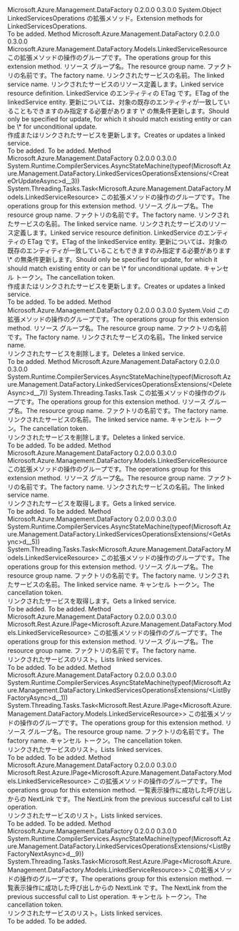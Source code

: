 <Type Name="LinkedServicesOperationsExtensions" FullName="Microsoft.Azure.Management.DataFactory.LinkedServicesOperationsExtensions">
  <TypeSignature Language="C#" Value="public static class LinkedServicesOperationsExtensions" />
  <TypeSignature Language="ILAsm" Value=".class public auto ansi abstract sealed beforefieldinit LinkedServicesOperationsExtensions extends System.Object" />
  <TypeSignature Language="DocId" Value="T:Microsoft.Azure.Management.DataFactory.LinkedServicesOperationsExtensions" />
  <TypeSignature Language="VB.NET" Value="Public Module LinkedServicesOperationsExtensions" />
  <TypeSignature Language="F#" Value="type LinkedServicesOperationsExtensions = class" />
  <AssemblyInfo>
    <AssemblyName>Microsoft.Azure.Management.DataFactory</AssemblyName>
    <AssemblyVersion>0.2.0.0</AssemblyVersion>
    <AssemblyVersion>0.3.0.0</AssemblyVersion>
  </AssemblyInfo>
  <Base>
    <BaseTypeName>System.Object</BaseTypeName>
  </Base>
  <Interfaces />
  <Docs>
    <summary>
            <span data-ttu-id="15b3c-101">LinkedServicesOperations の拡張メソッド。</span><span class="sxs-lookup"><span data-stu-id="15b3c-101">Extension methods for LinkedServicesOperations.</span></span>
            </summary>
    <remarks>To be added.</remarks>
  </Docs>
  <Members>
    <Member MemberName="CreateOrUpdate">
      <MemberSignature Language="C#" Value="public static Microsoft.Azure.Management.DataFactory.Models.LinkedServiceResource CreateOrUpdate (this Microsoft.Azure.Management.DataFactory.ILinkedServicesOperations operations, string resourceGroupName, string factoryName, string linkedServiceName, Microsoft.Azure.Management.DataFactory.Models.LinkedServiceResource linkedService, string ifMatch = null);" />
      <MemberSignature Language="ILAsm" Value=".method public static hidebysig class Microsoft.Azure.Management.DataFactory.Models.LinkedServiceResource CreateOrUpdate(class Microsoft.Azure.Management.DataFactory.ILinkedServicesOperations operations, string resourceGroupName, string factoryName, string linkedServiceName, class Microsoft.Azure.Management.DataFactory.Models.LinkedServiceResource linkedService, string ifMatch) cil managed" />
      <MemberSignature Language="DocId" Value="M:Microsoft.Azure.Management.DataFactory.LinkedServicesOperationsExtensions.CreateOrUpdate(Microsoft.Azure.Management.DataFactory.ILinkedServicesOperations,System.String,System.String,System.String,Microsoft.Azure.Management.DataFactory.Models.LinkedServiceResource,System.String)" />
      <MemberSignature Language="VB.NET" Value="&lt;Extension()&gt;&#xA;Public Function CreateOrUpdate (operations As ILinkedServicesOperations, resourceGroupName As String, factoryName As String, linkedServiceName As String, linkedService As LinkedServiceResource, Optional ifMatch As String = null) As LinkedServiceResource" />
      <MemberSignature Language="F#" Value="static member CreateOrUpdate : Microsoft.Azure.Management.DataFactory.ILinkedServicesOperations * string * string * string * Microsoft.Azure.Management.DataFactory.Models.LinkedServiceResource * string -&gt; Microsoft.Azure.Management.DataFactory.Models.LinkedServiceResource" Usage="Microsoft.Azure.Management.DataFactory.LinkedServicesOperationsExtensions.CreateOrUpdate (operations, resourceGroupName, factoryName, linkedServiceName, linkedService, ifMatch)" />
      <MemberType>Method</MemberType>
      <AssemblyInfo>
        <AssemblyName>Microsoft.Azure.Management.DataFactory</AssemblyName>
        <AssemblyVersion>0.2.0.0</AssemblyVersion>
        <AssemblyVersion>0.3.0.0</AssemblyVersion>
      </AssemblyInfo>
      <ReturnValue>
        <ReturnType>Microsoft.Azure.Management.DataFactory.Models.LinkedServiceResource</ReturnType>
      </ReturnValue>
      <Parameters>
        <Parameter Name="operations" Type="Microsoft.Azure.Management.DataFactory.ILinkedServicesOperations" RefType="this" />
        <Parameter Name="resourceGroupName" Type="System.String" />
        <Parameter Name="factoryName" Type="System.String" />
        <Parameter Name="linkedServiceName" Type="System.String" />
        <Parameter Name="linkedService" Type="Microsoft.Azure.Management.DataFactory.Models.LinkedServiceResource" />
        <Parameter Name="ifMatch" Type="System.String" />
      </Parameters>
      <Docs>
        <param name="operations">
            <span data-ttu-id="15b3c-102">この拡張メソッドの操作のグループです。</span><span class="sxs-lookup"><span data-stu-id="15b3c-102">The operations group for this extension method.</span></span>
            </param>
        <param name="resourceGroupName">
            <span data-ttu-id="15b3c-103">リソース グループ名。</span><span class="sxs-lookup"><span data-stu-id="15b3c-103">The resource group name.</span></span>
            </param>
        <param name="factoryName">
            <span data-ttu-id="15b3c-104">ファクトリの名前です。</span><span class="sxs-lookup"><span data-stu-id="15b3c-104">The factory name.</span></span>
            </param>
        <param name="linkedServiceName">
            <span data-ttu-id="15b3c-105">リンクされたサービスの名前。</span><span class="sxs-lookup"><span data-stu-id="15b3c-105">The linked service name.</span></span>
            </param>
        <param name="linkedService">
            <span data-ttu-id="15b3c-106">リンクされたサービスのリソース定義します。</span><span class="sxs-lookup"><span data-stu-id="15b3c-106">Linked service resource definition.</span></span>
            </param>
        <param name="ifMatch">
            <span data-ttu-id="15b3c-107">LinkedService のエンティティの ETag です。</span><span class="sxs-lookup"><span data-stu-id="15b3c-107">ETag of the linkedService entity.</span></span>  <span data-ttu-id="15b3c-108">更新については、対象の既存のエンティティが一致していることもできますのみ指定する必要があります \* の無条件更新します。</span><span class="sxs-lookup"><span data-stu-id="15b3c-108">Should only be specified for update, for which it should match existing entity or can be \* for unconditional update.</span></span>
            </param>
        <summary>
            <span data-ttu-id="15b3c-109">作成またはリンクされたサービスを更新します。</span><span class="sxs-lookup"><span data-stu-id="15b3c-109">Creates or updates a linked service.</span></span>
            </summary>
        <returns>To be added.</returns>
        <remarks>To be added.</remarks>
      </Docs>
    </Member>
    <Member MemberName="CreateOrUpdateAsync">
      <MemberSignature Language="C#" Value="public static System.Threading.Tasks.Task&lt;Microsoft.Azure.Management.DataFactory.Models.LinkedServiceResource&gt; CreateOrUpdateAsync (this Microsoft.Azure.Management.DataFactory.ILinkedServicesOperations operations, string resourceGroupName, string factoryName, string linkedServiceName, Microsoft.Azure.Management.DataFactory.Models.LinkedServiceResource linkedService, string ifMatch = null, System.Threading.CancellationToken cancellationToken = null);" />
      <MemberSignature Language="ILAsm" Value=".method public static hidebysig class System.Threading.Tasks.Task`1&lt;class Microsoft.Azure.Management.DataFactory.Models.LinkedServiceResource&gt; CreateOrUpdateAsync(class Microsoft.Azure.Management.DataFactory.ILinkedServicesOperations operations, string resourceGroupName, string factoryName, string linkedServiceName, class Microsoft.Azure.Management.DataFactory.Models.LinkedServiceResource linkedService, string ifMatch, valuetype System.Threading.CancellationToken cancellationToken) cil managed" />
      <MemberSignature Language="DocId" Value="M:Microsoft.Azure.Management.DataFactory.LinkedServicesOperationsExtensions.CreateOrUpdateAsync(Microsoft.Azure.Management.DataFactory.ILinkedServicesOperations,System.String,System.String,System.String,Microsoft.Azure.Management.DataFactory.Models.LinkedServiceResource,System.String,System.Threading.CancellationToken)" />
      <MemberSignature Language="F#" Value="static member CreateOrUpdateAsync : Microsoft.Azure.Management.DataFactory.ILinkedServicesOperations * string * string * string * Microsoft.Azure.Management.DataFactory.Models.LinkedServiceResource * string * System.Threading.CancellationToken -&gt; System.Threading.Tasks.Task&lt;Microsoft.Azure.Management.DataFactory.Models.LinkedServiceResource&gt;" Usage="Microsoft.Azure.Management.DataFactory.LinkedServicesOperationsExtensions.CreateOrUpdateAsync (operations, resourceGroupName, factoryName, linkedServiceName, linkedService, ifMatch, cancellationToken)" />
      <MemberType>Method</MemberType>
      <AssemblyInfo>
        <AssemblyName>Microsoft.Azure.Management.DataFactory</AssemblyName>
        <AssemblyVersion>0.2.0.0</AssemblyVersion>
        <AssemblyVersion>0.3.0.0</AssemblyVersion>
      </AssemblyInfo>
      <Attributes>
        <Attribute>
          <AttributeName>System.Runtime.CompilerServices.AsyncStateMachine(typeof(Microsoft.Azure.Management.DataFactory.LinkedServicesOperationsExtensions/&lt;CreateOrUpdateAsync&gt;d__3))</AttributeName>
        </Attribute>
      </Attributes>
      <ReturnValue>
        <ReturnType>System.Threading.Tasks.Task&lt;Microsoft.Azure.Management.DataFactory.Models.LinkedServiceResource&gt;</ReturnType>
      </ReturnValue>
      <Parameters>
        <Parameter Name="operations" Type="Microsoft.Azure.Management.DataFactory.ILinkedServicesOperations" RefType="this" />
        <Parameter Name="resourceGroupName" Type="System.String" />
        <Parameter Name="factoryName" Type="System.String" />
        <Parameter Name="linkedServiceName" Type="System.String" />
        <Parameter Name="linkedService" Type="Microsoft.Azure.Management.DataFactory.Models.LinkedServiceResource" />
        <Parameter Name="ifMatch" Type="System.String" />
        <Parameter Name="cancellationToken" Type="System.Threading.CancellationToken" />
      </Parameters>
      <Docs>
        <param name="operations">
            <span data-ttu-id="15b3c-110">この拡張メソッドの操作のグループです。</span><span class="sxs-lookup"><span data-stu-id="15b3c-110">The operations group for this extension method.</span></span>
            </param>
        <param name="resourceGroupName">
            <span data-ttu-id="15b3c-111">リソース グループ名。</span><span class="sxs-lookup"><span data-stu-id="15b3c-111">The resource group name.</span></span>
            </param>
        <param name="factoryName">
            <span data-ttu-id="15b3c-112">ファクトリの名前です。</span><span class="sxs-lookup"><span data-stu-id="15b3c-112">The factory name.</span></span>
            </param>
        <param name="linkedServiceName">
            <span data-ttu-id="15b3c-113">リンクされたサービスの名前。</span><span class="sxs-lookup"><span data-stu-id="15b3c-113">The linked service name.</span></span>
            </param>
        <param name="linkedService">
            <span data-ttu-id="15b3c-114">リンクされたサービスのリソース定義します。</span><span class="sxs-lookup"><span data-stu-id="15b3c-114">Linked service resource definition.</span></span>
            </param>
        <param name="ifMatch">
            <span data-ttu-id="15b3c-115">LinkedService のエンティティの ETag です。</span><span class="sxs-lookup"><span data-stu-id="15b3c-115">ETag of the linkedService entity.</span></span>  <span data-ttu-id="15b3c-116">更新については、対象の既存のエンティティが一致していることもできますのみ指定する必要があります \* の無条件更新します。</span><span class="sxs-lookup"><span data-stu-id="15b3c-116">Should only be specified for update, for which it should match existing entity or can be \* for unconditional update.</span></span>
            </param>
        <param name="cancellationToken">
            <span data-ttu-id="15b3c-117">キャンセル トークン。</span><span class="sxs-lookup"><span data-stu-id="15b3c-117">The cancellation token.</span></span>
            </param>
        <summary>
            <span data-ttu-id="15b3c-118">作成またはリンクされたサービスを更新します。</span><span class="sxs-lookup"><span data-stu-id="15b3c-118">Creates or updates a linked service.</span></span>
            </summary>
        <returns>To be added.</returns>
        <remarks>To be added.</remarks>
      </Docs>
    </Member>
    <Member MemberName="Delete">
      <MemberSignature Language="C#" Value="public static void Delete (this Microsoft.Azure.Management.DataFactory.ILinkedServicesOperations operations, string resourceGroupName, string factoryName, string linkedServiceName);" />
      <MemberSignature Language="ILAsm" Value=".method public static hidebysig void Delete(class Microsoft.Azure.Management.DataFactory.ILinkedServicesOperations operations, string resourceGroupName, string factoryName, string linkedServiceName) cil managed" />
      <MemberSignature Language="DocId" Value="M:Microsoft.Azure.Management.DataFactory.LinkedServicesOperationsExtensions.Delete(Microsoft.Azure.Management.DataFactory.ILinkedServicesOperations,System.String,System.String,System.String)" />
      <MemberSignature Language="VB.NET" Value="&lt;Extension()&gt;&#xA;Public Sub Delete (operations As ILinkedServicesOperations, resourceGroupName As String, factoryName As String, linkedServiceName As String)" />
      <MemberSignature Language="F#" Value="static member Delete : Microsoft.Azure.Management.DataFactory.ILinkedServicesOperations * string * string * string -&gt; unit" Usage="Microsoft.Azure.Management.DataFactory.LinkedServicesOperationsExtensions.Delete (operations, resourceGroupName, factoryName, linkedServiceName)" />
      <MemberType>Method</MemberType>
      <AssemblyInfo>
        <AssemblyName>Microsoft.Azure.Management.DataFactory</AssemblyName>
        <AssemblyVersion>0.2.0.0</AssemblyVersion>
        <AssemblyVersion>0.3.0.0</AssemblyVersion>
      </AssemblyInfo>
      <ReturnValue>
        <ReturnType>System.Void</ReturnType>
      </ReturnValue>
      <Parameters>
        <Parameter Name="operations" Type="Microsoft.Azure.Management.DataFactory.ILinkedServicesOperations" RefType="this" />
        <Parameter Name="resourceGroupName" Type="System.String" />
        <Parameter Name="factoryName" Type="System.String" />
        <Parameter Name="linkedServiceName" Type="System.String" />
      </Parameters>
      <Docs>
        <param name="operations">
            <span data-ttu-id="15b3c-119">この拡張メソッドの操作のグループです。</span><span class="sxs-lookup"><span data-stu-id="15b3c-119">The operations group for this extension method.</span></span>
            </param>
        <param name="resourceGroupName">
            <span data-ttu-id="15b3c-120">リソース グループ名。</span><span class="sxs-lookup"><span data-stu-id="15b3c-120">The resource group name.</span></span>
            </param>
        <param name="factoryName">
            <span data-ttu-id="15b3c-121">ファクトリの名前です。</span><span class="sxs-lookup"><span data-stu-id="15b3c-121">The factory name.</span></span>
            </param>
        <param name="linkedServiceName">
            <span data-ttu-id="15b3c-122">リンクされたサービスの名前。</span><span class="sxs-lookup"><span data-stu-id="15b3c-122">The linked service name.</span></span>
            </param>
        <summary>
            <span data-ttu-id="15b3c-123">リンクされたサービスを削除します。</span><span class="sxs-lookup"><span data-stu-id="15b3c-123">Deletes a linked service.</span></span>
            </summary>
        <remarks>To be added.</remarks>
      </Docs>
    </Member>
    <Member MemberName="DeleteAsync">
      <MemberSignature Language="C#" Value="public static System.Threading.Tasks.Task DeleteAsync (this Microsoft.Azure.Management.DataFactory.ILinkedServicesOperations operations, string resourceGroupName, string factoryName, string linkedServiceName, System.Threading.CancellationToken cancellationToken = null);" />
      <MemberSignature Language="ILAsm" Value=".method public static hidebysig class System.Threading.Tasks.Task DeleteAsync(class Microsoft.Azure.Management.DataFactory.ILinkedServicesOperations operations, string resourceGroupName, string factoryName, string linkedServiceName, valuetype System.Threading.CancellationToken cancellationToken) cil managed" />
      <MemberSignature Language="DocId" Value="M:Microsoft.Azure.Management.DataFactory.LinkedServicesOperationsExtensions.DeleteAsync(Microsoft.Azure.Management.DataFactory.ILinkedServicesOperations,System.String,System.String,System.String,System.Threading.CancellationToken)" />
      <MemberSignature Language="F#" Value="static member DeleteAsync : Microsoft.Azure.Management.DataFactory.ILinkedServicesOperations * string * string * string * System.Threading.CancellationToken -&gt; System.Threading.Tasks.Task" Usage="Microsoft.Azure.Management.DataFactory.LinkedServicesOperationsExtensions.DeleteAsync (operations, resourceGroupName, factoryName, linkedServiceName, cancellationToken)" />
      <MemberType>Method</MemberType>
      <AssemblyInfo>
        <AssemblyName>Microsoft.Azure.Management.DataFactory</AssemblyName>
        <AssemblyVersion>0.2.0.0</AssemblyVersion>
        <AssemblyVersion>0.3.0.0</AssemblyVersion>
      </AssemblyInfo>
      <Attributes>
        <Attribute>
          <AttributeName>System.Runtime.CompilerServices.AsyncStateMachine(typeof(Microsoft.Azure.Management.DataFactory.LinkedServicesOperationsExtensions/&lt;DeleteAsync&gt;d__7))</AttributeName>
        </Attribute>
      </Attributes>
      <ReturnValue>
        <ReturnType>System.Threading.Tasks.Task</ReturnType>
      </ReturnValue>
      <Parameters>
        <Parameter Name="operations" Type="Microsoft.Azure.Management.DataFactory.ILinkedServicesOperations" RefType="this" />
        <Parameter Name="resourceGroupName" Type="System.String" />
        <Parameter Name="factoryName" Type="System.String" />
        <Parameter Name="linkedServiceName" Type="System.String" />
        <Parameter Name="cancellationToken" Type="System.Threading.CancellationToken" />
      </Parameters>
      <Docs>
        <param name="operations">
            <span data-ttu-id="15b3c-124">この拡張メソッドの操作のグループです。</span><span class="sxs-lookup"><span data-stu-id="15b3c-124">The operations group for this extension method.</span></span>
            </param>
        <param name="resourceGroupName">
            <span data-ttu-id="15b3c-125">リソース グループ名。</span><span class="sxs-lookup"><span data-stu-id="15b3c-125">The resource group name.</span></span>
            </param>
        <param name="factoryName">
            <span data-ttu-id="15b3c-126">ファクトリの名前です。</span><span class="sxs-lookup"><span data-stu-id="15b3c-126">The factory name.</span></span>
            </param>
        <param name="linkedServiceName">
            <span data-ttu-id="15b3c-127">リンクされたサービスの名前。</span><span class="sxs-lookup"><span data-stu-id="15b3c-127">The linked service name.</span></span>
            </param>
        <param name="cancellationToken">
            <span data-ttu-id="15b3c-128">キャンセル トークン。</span><span class="sxs-lookup"><span data-stu-id="15b3c-128">The cancellation token.</span></span>
            </param>
        <summary>
            <span data-ttu-id="15b3c-129">リンクされたサービスを削除します。</span><span class="sxs-lookup"><span data-stu-id="15b3c-129">Deletes a linked service.</span></span>
            </summary>
        <returns>To be added.</returns>
        <remarks>To be added.</remarks>
      </Docs>
    </Member>
    <Member MemberName="Get">
      <MemberSignature Language="C#" Value="public static Microsoft.Azure.Management.DataFactory.Models.LinkedServiceResource Get (this Microsoft.Azure.Management.DataFactory.ILinkedServicesOperations operations, string resourceGroupName, string factoryName, string linkedServiceName);" />
      <MemberSignature Language="ILAsm" Value=".method public static hidebysig class Microsoft.Azure.Management.DataFactory.Models.LinkedServiceResource Get(class Microsoft.Azure.Management.DataFactory.ILinkedServicesOperations operations, string resourceGroupName, string factoryName, string linkedServiceName) cil managed" />
      <MemberSignature Language="DocId" Value="M:Microsoft.Azure.Management.DataFactory.LinkedServicesOperationsExtensions.Get(Microsoft.Azure.Management.DataFactory.ILinkedServicesOperations,System.String,System.String,System.String)" />
      <MemberSignature Language="VB.NET" Value="&lt;Extension()&gt;&#xA;Public Function Get (operations As ILinkedServicesOperations, resourceGroupName As String, factoryName As String, linkedServiceName As String) As LinkedServiceResource" />
      <MemberSignature Language="F#" Value="static member Get : Microsoft.Azure.Management.DataFactory.ILinkedServicesOperations * string * string * string -&gt; Microsoft.Azure.Management.DataFactory.Models.LinkedServiceResource" Usage="Microsoft.Azure.Management.DataFactory.LinkedServicesOperationsExtensions.Get (operations, resourceGroupName, factoryName, linkedServiceName)" />
      <MemberType>Method</MemberType>
      <AssemblyInfo>
        <AssemblyName>Microsoft.Azure.Management.DataFactory</AssemblyName>
        <AssemblyVersion>0.2.0.0</AssemblyVersion>
        <AssemblyVersion>0.3.0.0</AssemblyVersion>
      </AssemblyInfo>
      <ReturnValue>
        <ReturnType>Microsoft.Azure.Management.DataFactory.Models.LinkedServiceResource</ReturnType>
      </ReturnValue>
      <Parameters>
        <Parameter Name="operations" Type="Microsoft.Azure.Management.DataFactory.ILinkedServicesOperations" RefType="this" />
        <Parameter Name="resourceGroupName" Type="System.String" />
        <Parameter Name="factoryName" Type="System.String" />
        <Parameter Name="linkedServiceName" Type="System.String" />
      </Parameters>
      <Docs>
        <param name="operations">
            <span data-ttu-id="15b3c-130">この拡張メソッドの操作のグループです。</span><span class="sxs-lookup"><span data-stu-id="15b3c-130">The operations group for this extension method.</span></span>
            </param>
        <param name="resourceGroupName">
            <span data-ttu-id="15b3c-131">リソース グループ名。</span><span class="sxs-lookup"><span data-stu-id="15b3c-131">The resource group name.</span></span>
            </param>
        <param name="factoryName">
            <span data-ttu-id="15b3c-132">ファクトリの名前です。</span><span class="sxs-lookup"><span data-stu-id="15b3c-132">The factory name.</span></span>
            </param>
        <param name="linkedServiceName">
            <span data-ttu-id="15b3c-133">リンクされたサービスの名前。</span><span class="sxs-lookup"><span data-stu-id="15b3c-133">The linked service name.</span></span>
            </param>
        <summary>
            <span data-ttu-id="15b3c-134">リンクされたサービスを取得します。</span><span class="sxs-lookup"><span data-stu-id="15b3c-134">Gets a linked service.</span></span>
            </summary>
        <returns>To be added.</returns>
        <remarks>To be added.</remarks>
      </Docs>
    </Member>
    <Member MemberName="GetAsync">
      <MemberSignature Language="C#" Value="public static System.Threading.Tasks.Task&lt;Microsoft.Azure.Management.DataFactory.Models.LinkedServiceResource&gt; GetAsync (this Microsoft.Azure.Management.DataFactory.ILinkedServicesOperations operations, string resourceGroupName, string factoryName, string linkedServiceName, System.Threading.CancellationToken cancellationToken = null);" />
      <MemberSignature Language="ILAsm" Value=".method public static hidebysig class System.Threading.Tasks.Task`1&lt;class Microsoft.Azure.Management.DataFactory.Models.LinkedServiceResource&gt; GetAsync(class Microsoft.Azure.Management.DataFactory.ILinkedServicesOperations operations, string resourceGroupName, string factoryName, string linkedServiceName, valuetype System.Threading.CancellationToken cancellationToken) cil managed" />
      <MemberSignature Language="DocId" Value="M:Microsoft.Azure.Management.DataFactory.LinkedServicesOperationsExtensions.GetAsync(Microsoft.Azure.Management.DataFactory.ILinkedServicesOperations,System.String,System.String,System.String,System.Threading.CancellationToken)" />
      <MemberSignature Language="F#" Value="static member GetAsync : Microsoft.Azure.Management.DataFactory.ILinkedServicesOperations * string * string * string * System.Threading.CancellationToken -&gt; System.Threading.Tasks.Task&lt;Microsoft.Azure.Management.DataFactory.Models.LinkedServiceResource&gt;" Usage="Microsoft.Azure.Management.DataFactory.LinkedServicesOperationsExtensions.GetAsync (operations, resourceGroupName, factoryName, linkedServiceName, cancellationToken)" />
      <MemberType>Method</MemberType>
      <AssemblyInfo>
        <AssemblyName>Microsoft.Azure.Management.DataFactory</AssemblyName>
        <AssemblyVersion>0.2.0.0</AssemblyVersion>
        <AssemblyVersion>0.3.0.0</AssemblyVersion>
      </AssemblyInfo>
      <Attributes>
        <Attribute>
          <AttributeName>System.Runtime.CompilerServices.AsyncStateMachine(typeof(Microsoft.Azure.Management.DataFactory.LinkedServicesOperationsExtensions/&lt;GetAsync&gt;d__5))</AttributeName>
        </Attribute>
      </Attributes>
      <ReturnValue>
        <ReturnType>System.Threading.Tasks.Task&lt;Microsoft.Azure.Management.DataFactory.Models.LinkedServiceResource&gt;</ReturnType>
      </ReturnValue>
      <Parameters>
        <Parameter Name="operations" Type="Microsoft.Azure.Management.DataFactory.ILinkedServicesOperations" RefType="this" />
        <Parameter Name="resourceGroupName" Type="System.String" />
        <Parameter Name="factoryName" Type="System.String" />
        <Parameter Name="linkedServiceName" Type="System.String" />
        <Parameter Name="cancellationToken" Type="System.Threading.CancellationToken" />
      </Parameters>
      <Docs>
        <param name="operations">
            <span data-ttu-id="15b3c-135">この拡張メソッドの操作のグループです。</span><span class="sxs-lookup"><span data-stu-id="15b3c-135">The operations group for this extension method.</span></span>
            </param>
        <param name="resourceGroupName">
            <span data-ttu-id="15b3c-136">リソース グループ名。</span><span class="sxs-lookup"><span data-stu-id="15b3c-136">The resource group name.</span></span>
            </param>
        <param name="factoryName">
            <span data-ttu-id="15b3c-137">ファクトリの名前です。</span><span class="sxs-lookup"><span data-stu-id="15b3c-137">The factory name.</span></span>
            </param>
        <param name="linkedServiceName">
            <span data-ttu-id="15b3c-138">リンクされたサービスの名前。</span><span class="sxs-lookup"><span data-stu-id="15b3c-138">The linked service name.</span></span>
            </param>
        <param name="cancellationToken">
            <span data-ttu-id="15b3c-139">キャンセル トークン。</span><span class="sxs-lookup"><span data-stu-id="15b3c-139">The cancellation token.</span></span>
            </param>
        <summary>
            <span data-ttu-id="15b3c-140">リンクされたサービスを取得します。</span><span class="sxs-lookup"><span data-stu-id="15b3c-140">Gets a linked service.</span></span>
            </summary>
        <returns>To be added.</returns>
        <remarks>To be added.</remarks>
      </Docs>
    </Member>
    <Member MemberName="ListByFactory">
      <MemberSignature Language="C#" Value="public static Microsoft.Rest.Azure.IPage&lt;Microsoft.Azure.Management.DataFactory.Models.LinkedServiceResource&gt; ListByFactory (this Microsoft.Azure.Management.DataFactory.ILinkedServicesOperations operations, string resourceGroupName, string factoryName);" />
      <MemberSignature Language="ILAsm" Value=".method public static hidebysig class Microsoft.Rest.Azure.IPage`1&lt;class Microsoft.Azure.Management.DataFactory.Models.LinkedServiceResource&gt; ListByFactory(class Microsoft.Azure.Management.DataFactory.ILinkedServicesOperations operations, string resourceGroupName, string factoryName) cil managed" />
      <MemberSignature Language="DocId" Value="M:Microsoft.Azure.Management.DataFactory.LinkedServicesOperationsExtensions.ListByFactory(Microsoft.Azure.Management.DataFactory.ILinkedServicesOperations,System.String,System.String)" />
      <MemberSignature Language="VB.NET" Value="&lt;Extension()&gt;&#xA;Public Function ListByFactory (operations As ILinkedServicesOperations, resourceGroupName As String, factoryName As String) As IPage(Of LinkedServiceResource)" />
      <MemberSignature Language="F#" Value="static member ListByFactory : Microsoft.Azure.Management.DataFactory.ILinkedServicesOperations * string * string -&gt; Microsoft.Rest.Azure.IPage&lt;Microsoft.Azure.Management.DataFactory.Models.LinkedServiceResource&gt;" Usage="Microsoft.Azure.Management.DataFactory.LinkedServicesOperationsExtensions.ListByFactory (operations, resourceGroupName, factoryName)" />
      <MemberType>Method</MemberType>
      <AssemblyInfo>
        <AssemblyName>Microsoft.Azure.Management.DataFactory</AssemblyName>
        <AssemblyVersion>0.2.0.0</AssemblyVersion>
        <AssemblyVersion>0.3.0.0</AssemblyVersion>
      </AssemblyInfo>
      <ReturnValue>
        <ReturnType>Microsoft.Rest.Azure.IPage&lt;Microsoft.Azure.Management.DataFactory.Models.LinkedServiceResource&gt;</ReturnType>
      </ReturnValue>
      <Parameters>
        <Parameter Name="operations" Type="Microsoft.Azure.Management.DataFactory.ILinkedServicesOperations" RefType="this" />
        <Parameter Name="resourceGroupName" Type="System.String" />
        <Parameter Name="factoryName" Type="System.String" />
      </Parameters>
      <Docs>
        <param name="operations">
            <span data-ttu-id="15b3c-141">この拡張メソッドの操作のグループです。</span><span class="sxs-lookup"><span data-stu-id="15b3c-141">The operations group for this extension method.</span></span>
            </param>
        <param name="resourceGroupName">
            <span data-ttu-id="15b3c-142">リソース グループ名。</span><span class="sxs-lookup"><span data-stu-id="15b3c-142">The resource group name.</span></span>
            </param>
        <param name="factoryName">
            <span data-ttu-id="15b3c-143">ファクトリの名前です。</span><span class="sxs-lookup"><span data-stu-id="15b3c-143">The factory name.</span></span>
            </param>
        <summary>
            <span data-ttu-id="15b3c-144">リンクされたサービスのリスト。</span><span class="sxs-lookup"><span data-stu-id="15b3c-144">Lists linked services.</span></span>
            </summary>
        <returns>To be added.</returns>
        <remarks>To be added.</remarks>
      </Docs>
    </Member>
    <Member MemberName="ListByFactoryAsync">
      <MemberSignature Language="C#" Value="public static System.Threading.Tasks.Task&lt;Microsoft.Rest.Azure.IPage&lt;Microsoft.Azure.Management.DataFactory.Models.LinkedServiceResource&gt;&gt; ListByFactoryAsync (this Microsoft.Azure.Management.DataFactory.ILinkedServicesOperations operations, string resourceGroupName, string factoryName, System.Threading.CancellationToken cancellationToken = null);" />
      <MemberSignature Language="ILAsm" Value=".method public static hidebysig class System.Threading.Tasks.Task`1&lt;class Microsoft.Rest.Azure.IPage`1&lt;class Microsoft.Azure.Management.DataFactory.Models.LinkedServiceResource&gt;&gt; ListByFactoryAsync(class Microsoft.Azure.Management.DataFactory.ILinkedServicesOperations operations, string resourceGroupName, string factoryName, valuetype System.Threading.CancellationToken cancellationToken) cil managed" />
      <MemberSignature Language="DocId" Value="M:Microsoft.Azure.Management.DataFactory.LinkedServicesOperationsExtensions.ListByFactoryAsync(Microsoft.Azure.Management.DataFactory.ILinkedServicesOperations,System.String,System.String,System.Threading.CancellationToken)" />
      <MemberSignature Language="F#" Value="static member ListByFactoryAsync : Microsoft.Azure.Management.DataFactory.ILinkedServicesOperations * string * string * System.Threading.CancellationToken -&gt; System.Threading.Tasks.Task&lt;Microsoft.Rest.Azure.IPage&lt;Microsoft.Azure.Management.DataFactory.Models.LinkedServiceResource&gt;&gt;" Usage="Microsoft.Azure.Management.DataFactory.LinkedServicesOperationsExtensions.ListByFactoryAsync (operations, resourceGroupName, factoryName, cancellationToken)" />
      <MemberType>Method</MemberType>
      <AssemblyInfo>
        <AssemblyName>Microsoft.Azure.Management.DataFactory</AssemblyName>
        <AssemblyVersion>0.2.0.0</AssemblyVersion>
        <AssemblyVersion>0.3.0.0</AssemblyVersion>
      </AssemblyInfo>
      <Attributes>
        <Attribute>
          <AttributeName>System.Runtime.CompilerServices.AsyncStateMachine(typeof(Microsoft.Azure.Management.DataFactory.LinkedServicesOperationsExtensions/&lt;ListByFactoryAsync&gt;d__1))</AttributeName>
        </Attribute>
      </Attributes>
      <ReturnValue>
        <ReturnType>System.Threading.Tasks.Task&lt;Microsoft.Rest.Azure.IPage&lt;Microsoft.Azure.Management.DataFactory.Models.LinkedServiceResource&gt;&gt;</ReturnType>
      </ReturnValue>
      <Parameters>
        <Parameter Name="operations" Type="Microsoft.Azure.Management.DataFactory.ILinkedServicesOperations" RefType="this" />
        <Parameter Name="resourceGroupName" Type="System.String" />
        <Parameter Name="factoryName" Type="System.String" />
        <Parameter Name="cancellationToken" Type="System.Threading.CancellationToken" />
      </Parameters>
      <Docs>
        <param name="operations">
            <span data-ttu-id="15b3c-145">この拡張メソッドの操作のグループです。</span><span class="sxs-lookup"><span data-stu-id="15b3c-145">The operations group for this extension method.</span></span>
            </param>
        <param name="resourceGroupName">
            <span data-ttu-id="15b3c-146">リソース グループ名。</span><span class="sxs-lookup"><span data-stu-id="15b3c-146">The resource group name.</span></span>
            </param>
        <param name="factoryName">
            <span data-ttu-id="15b3c-147">ファクトリの名前です。</span><span class="sxs-lookup"><span data-stu-id="15b3c-147">The factory name.</span></span>
            </param>
        <param name="cancellationToken">
            <span data-ttu-id="15b3c-148">キャンセル トークン。</span><span class="sxs-lookup"><span data-stu-id="15b3c-148">The cancellation token.</span></span>
            </param>
        <summary>
            <span data-ttu-id="15b3c-149">リンクされたサービスのリスト。</span><span class="sxs-lookup"><span data-stu-id="15b3c-149">Lists linked services.</span></span>
            </summary>
        <returns>To be added.</returns>
        <remarks>To be added.</remarks>
      </Docs>
    </Member>
    <Member MemberName="ListByFactoryNext">
      <MemberSignature Language="C#" Value="public static Microsoft.Rest.Azure.IPage&lt;Microsoft.Azure.Management.DataFactory.Models.LinkedServiceResource&gt; ListByFactoryNext (this Microsoft.Azure.Management.DataFactory.ILinkedServicesOperations operations, string nextPageLink);" />
      <MemberSignature Language="ILAsm" Value=".method public static hidebysig class Microsoft.Rest.Azure.IPage`1&lt;class Microsoft.Azure.Management.DataFactory.Models.LinkedServiceResource&gt; ListByFactoryNext(class Microsoft.Azure.Management.DataFactory.ILinkedServicesOperations operations, string nextPageLink) cil managed" />
      <MemberSignature Language="DocId" Value="M:Microsoft.Azure.Management.DataFactory.LinkedServicesOperationsExtensions.ListByFactoryNext(Microsoft.Azure.Management.DataFactory.ILinkedServicesOperations,System.String)" />
      <MemberSignature Language="VB.NET" Value="&lt;Extension()&gt;&#xA;Public Function ListByFactoryNext (operations As ILinkedServicesOperations, nextPageLink As String) As IPage(Of LinkedServiceResource)" />
      <MemberSignature Language="F#" Value="static member ListByFactoryNext : Microsoft.Azure.Management.DataFactory.ILinkedServicesOperations * string -&gt; Microsoft.Rest.Azure.IPage&lt;Microsoft.Azure.Management.DataFactory.Models.LinkedServiceResource&gt;" Usage="Microsoft.Azure.Management.DataFactory.LinkedServicesOperationsExtensions.ListByFactoryNext (operations, nextPageLink)" />
      <MemberType>Method</MemberType>
      <AssemblyInfo>
        <AssemblyName>Microsoft.Azure.Management.DataFactory</AssemblyName>
        <AssemblyVersion>0.2.0.0</AssemblyVersion>
        <AssemblyVersion>0.3.0.0</AssemblyVersion>
      </AssemblyInfo>
      <ReturnValue>
        <ReturnType>Microsoft.Rest.Azure.IPage&lt;Microsoft.Azure.Management.DataFactory.Models.LinkedServiceResource&gt;</ReturnType>
      </ReturnValue>
      <Parameters>
        <Parameter Name="operations" Type="Microsoft.Azure.Management.DataFactory.ILinkedServicesOperations" RefType="this" />
        <Parameter Name="nextPageLink" Type="System.String" />
      </Parameters>
      <Docs>
        <param name="operations">
            <span data-ttu-id="15b3c-150">この拡張メソッドの操作のグループです。</span><span class="sxs-lookup"><span data-stu-id="15b3c-150">The operations group for this extension method.</span></span>
            </param>
        <param name="nextPageLink">
            <span data-ttu-id="15b3c-151">一覧表示操作に成功した呼び出しからの NextLink です。</span><span class="sxs-lookup"><span data-stu-id="15b3c-151">The NextLink from the previous successful call to List operation.</span></span>
            </param>
        <summary>
            <span data-ttu-id="15b3c-152">リンクされたサービスのリスト。</span><span class="sxs-lookup"><span data-stu-id="15b3c-152">Lists linked services.</span></span>
            </summary>
        <returns>To be added.</returns>
        <remarks>To be added.</remarks>
      </Docs>
    </Member>
    <Member MemberName="ListByFactoryNextAsync">
      <MemberSignature Language="C#" Value="public static System.Threading.Tasks.Task&lt;Microsoft.Rest.Azure.IPage&lt;Microsoft.Azure.Management.DataFactory.Models.LinkedServiceResource&gt;&gt; ListByFactoryNextAsync (this Microsoft.Azure.Management.DataFactory.ILinkedServicesOperations operations, string nextPageLink, System.Threading.CancellationToken cancellationToken = null);" />
      <MemberSignature Language="ILAsm" Value=".method public static hidebysig class System.Threading.Tasks.Task`1&lt;class Microsoft.Rest.Azure.IPage`1&lt;class Microsoft.Azure.Management.DataFactory.Models.LinkedServiceResource&gt;&gt; ListByFactoryNextAsync(class Microsoft.Azure.Management.DataFactory.ILinkedServicesOperations operations, string nextPageLink, valuetype System.Threading.CancellationToken cancellationToken) cil managed" />
      <MemberSignature Language="DocId" Value="M:Microsoft.Azure.Management.DataFactory.LinkedServicesOperationsExtensions.ListByFactoryNextAsync(Microsoft.Azure.Management.DataFactory.ILinkedServicesOperations,System.String,System.Threading.CancellationToken)" />
      <MemberSignature Language="F#" Value="static member ListByFactoryNextAsync : Microsoft.Azure.Management.DataFactory.ILinkedServicesOperations * string * System.Threading.CancellationToken -&gt; System.Threading.Tasks.Task&lt;Microsoft.Rest.Azure.IPage&lt;Microsoft.Azure.Management.DataFactory.Models.LinkedServiceResource&gt;&gt;" Usage="Microsoft.Azure.Management.DataFactory.LinkedServicesOperationsExtensions.ListByFactoryNextAsync (operations, nextPageLink, cancellationToken)" />
      <MemberType>Method</MemberType>
      <AssemblyInfo>
        <AssemblyName>Microsoft.Azure.Management.DataFactory</AssemblyName>
        <AssemblyVersion>0.2.0.0</AssemblyVersion>
        <AssemblyVersion>0.3.0.0</AssemblyVersion>
      </AssemblyInfo>
      <Attributes>
        <Attribute>
          <AttributeName>System.Runtime.CompilerServices.AsyncStateMachine(typeof(Microsoft.Azure.Management.DataFactory.LinkedServicesOperationsExtensions/&lt;ListByFactoryNextAsync&gt;d__9))</AttributeName>
        </Attribute>
      </Attributes>
      <ReturnValue>
        <ReturnType>System.Threading.Tasks.Task&lt;Microsoft.Rest.Azure.IPage&lt;Microsoft.Azure.Management.DataFactory.Models.LinkedServiceResource&gt;&gt;</ReturnType>
      </ReturnValue>
      <Parameters>
        <Parameter Name="operations" Type="Microsoft.Azure.Management.DataFactory.ILinkedServicesOperations" RefType="this" />
        <Parameter Name="nextPageLink" Type="System.String" />
        <Parameter Name="cancellationToken" Type="System.Threading.CancellationToken" />
      </Parameters>
      <Docs>
        <param name="operations">
            <span data-ttu-id="15b3c-153">この拡張メソッドの操作のグループです。</span><span class="sxs-lookup"><span data-stu-id="15b3c-153">The operations group for this extension method.</span></span>
            </param>
        <param name="nextPageLink">
            <span data-ttu-id="15b3c-154">一覧表示操作に成功した呼び出しからの NextLink です。</span><span class="sxs-lookup"><span data-stu-id="15b3c-154">The NextLink from the previous successful call to List operation.</span></span>
            </param>
        <param name="cancellationToken">
            <span data-ttu-id="15b3c-155">キャンセル トークン。</span><span class="sxs-lookup"><span data-stu-id="15b3c-155">The cancellation token.</span></span>
            </param>
        <summary>
            <span data-ttu-id="15b3c-156">リンクされたサービスのリスト。</span><span class="sxs-lookup"><span data-stu-id="15b3c-156">Lists linked services.</span></span>
            </summary>
        <returns>To be added.</returns>
        <remarks>To be added.</remarks>
      </Docs>
    </Member>
  </Members>
</Type>